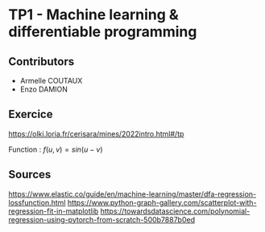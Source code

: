 # TP1 - Machine learning & differentiable programming

## Contributors

- Armelle COUTAUX
- Enzo DAMION

## Exercice

https://olki.loria.fr/cerisara/mines/2022intro.html#/tp

Function : $f(u,v)=sin(u-v)$

## Sources

https://www.elastic.co/guide/en/machine-learning/master/dfa-regression-lossfunction.html
https://www.python-graph-gallery.com/scatterplot-with-regression-fit-in-matplotlib
https://towardsdatascience.com/polynomial-regression-using-pytorch-from-scratch-500b7887b0ed

